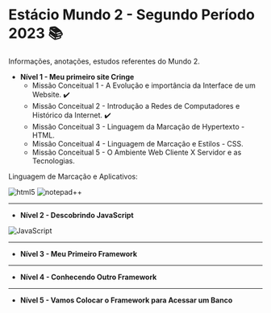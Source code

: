 # Estácio Mundo 2 - Segundo Período 2023 :books:
Informações, anotações, estudos referentes do Mundo 2.

* **Nível 1 - Meu primeiro site Cringe**
  * Missão Conceitual 1 - A Evolução e importância da Interface de um Website. :heavy_check_mark:
  * Missão Conceitual 2 - Introdução a Redes de Computadores e Histórico da Internet. :heavy_check_mark:
  * Missão Conceitual 3 - Linguagem da Marcação de Hypertexto - HTML. 
  * Missão Conceitual 4 - Linguagem de Marcação e Estilos - CSS.
  * Missão Conceitual 5 - O Ambiente Web Cliente X Servidor e as Tecnologias.

Linguagem de Marcação e Aplicativos:

![html5](https://img.shields.io/badge/html5-E34F26?style=for-the-badge&logo=html5&logoColor=white) ![notepad++](https://img.shields.io/badge/Notepad++-90E59A?style=for-the-badge&logo=notepadplusplus&logoColor=white)

___

* **Nível 2 - Descobrindo JavaScript**

 ![JavaScript](https://img.shields.io/badge/JavaScript-F7DF1E?style=for-the-badge&logo=JavaScript&logoColor=white)

___

* **Nível 3 - Meu Primeiro Framework**

___

* **Nível 4 - Conhecendo Outro Framework**

___

* **Nível 5 - Vamos Colocar o Framework para Acessar um Banco**



